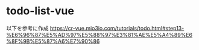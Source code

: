 # todo-list-vue

以下を参考に作成
https://cr-vue.mio3io.com/tutorials/todo.html#step13-%E6%96%87%E5%AD%97%E5%88%97%E3%81%AE%E5%A4%89%E6%8F%9B%E5%87%A6%E7%90%86
